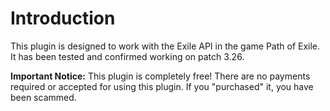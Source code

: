 # Introduction

This plugin is designed to work with the Exile API in the game Path of Exile. It has been tested and confirmed working on patch 3.26.

**Important Notice:** This plugin is completely free! There are no payments required or accepted for using this plugin. If you "purchased" it, you have been scammed.

